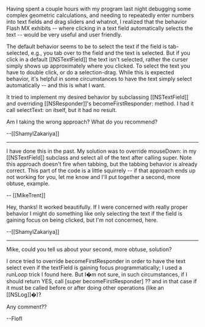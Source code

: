 

Having spent a couple hours with my program last night debugging some complex geometric calculations, and needing to repeatedly enter numbers into text fields and drag sliders and whatnot, I realized that the behavior Flash MX exhibits -- where clicking in a text field automatically selects the text -- would be very useful and user friendly.

The default behavior seems to be to select the text if the field is tab-selected, e.g., you tab over to the field and the text is selected. But if you click in a default [[NSTextField]] the text isn't selected, rather the curser simply shows up approximately where you clicked. To select the text you have to double click, or do a selection-drag. While this is expected behavior, it's helpful in some circumstances to have the text simply select automatically -- and this is what I want.

It tried to implement my desired behavior by subclassing [[NSTextField]] and overriding [[NSResponder]]'s becomeFirstResponder: method. I had it call selectText: on itself, but it had no result.

Am I taking the wrong approach? What do you recommend?

--[[ShamylZakariya]]

----

I have done this in the past. My solution was to override mouseDown: in my [[NSTextField]] subclass and select all of the text after calling super. Note this approach doesn't fire when tabbing, but the tabbing behavior is already correct. This part of the code is a little squirrely -- if that approach ends up not working for you, let me know and I'll put together a second, more obtuse, example.

-- [[MikeTrent]]

Hey, thanks! It worked beautifully. If I were concerned with really proper behavior I might do something like only selecting the text if the field is gaining focus on being clicked, but I'm not concerned, here.

--[[ShamylZakariya]]

----

Mike, could you tell us about your second, more obtuse, solution?

I once tried to override becomeFirstResponder in order to have the text select even if the textField is gaining focus programmatically; I used a runLoop trick I found here.
But I�m not sure, in such circumstances, if I should return YES, call [super becomeFirstResponder] ?? and in that case if it must be called before or after doing other operations (like an [[NSLog]]�)?

Any comment??

--Flofl